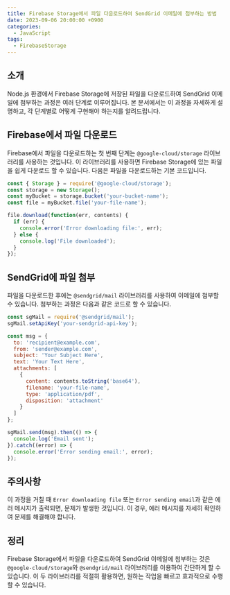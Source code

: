 ```yaml
---
title: Firebase Storage에서 파일 다운로드하여 SendGrid 이메일에 첨부하는 방법
date: 2023-09-06 20:00:00 +0900
categories:
  - JavaScript
tags:
  - FirebaseStorage
---
```


## 소개

Node.js 환경에서 Firebase Storage에 저장된 파일을 다운로드하여 SendGrid 이메일에 첨부하는 과정은 여러 단계로 이루어집니다. 본 문서에서는 이 과정을 자세하게 설명하고, 각 단계별로 어떻게 구현해야 하는지를 알려드립니다.

## Firebase에서 파일 다운로드

Firebase에서 파일을 다운로드하는 첫 번째 단계는 `@google-cloud/storage` 라이브러리를 사용하는 것입니다. 이 라이브러리를 사용하면 Firebase Storage에 있는 파일을 쉽게 다운로드 할 수 있습니다. 다음은 파일을 다운로드하는 기본 코드입니다.

```javascript
const { Storage } = require('@google-cloud/storage');
const storage = new Storage();
const myBucket = storage.bucket('your-bucket-name');
const file = myBucket.file('your-file-name');

file.download(function(err, contents) {
  if (err) {
    console.error('Error downloading file:', err);
  } else {
    console.log('File downloaded');
  }
});
```

## SendGrid에 파일 첨부

파일을 다운로드한 후에는 `@sendgrid/mail` 라이브러리를 사용하여 이메일에 첨부할 수 있습니다. 첨부하는 과정은 다음과 같은 코드로 할 수 있습니다.

```javascript
const sgMail = require('@sendgrid/mail');
sgMail.setApiKey('your-sendgrid-api-key');

const msg = {
  to: 'recipient@example.com',
  from: 'sender@example.com',
  subject: 'Your Subject Here',
  text: 'Your Text Here',
  attachments: [
    {
      content: contents.toString('base64'),
      filename: 'your-file-name',
      type: 'application/pdf',
      disposition: 'attachment'
    }
  ]
};

sgMail.send(msg).then(() => {
  console.log('Email sent');
}).catch((error) => {
  console.error('Error sending email:', error);
});
```

## 주의사항

이 과정을 거칠 때 `Error downloading file` 또는 `Error sending email`과 같은 에러 메시지가 출력되면, 문제가 발생한 것입니다. 이 경우, 에러 메시지를 자세히 확인하여 문제를 해결해야 합니다.

## 정리

Firebase Storage에서 파일을 다운로드하여 SendGrid 이메일에 첨부하는 것은 `@google-cloud/storage`와 `@sendgrid/mail` 라이브러리를 이용하여 간단하게 할 수 있습니다. 이 두 라이브러리를 적절히 활용하면, 원하는 작업을 빠르고 효과적으로 수행할 수 있습니다.